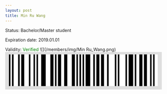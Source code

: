 ```yaml
---
layout: post
title: Min Ru Wang
---
```


Status: Bachelor/Master student

Expiration date: 2019.01.01

Validity: <font color="green"> Verified</font> 
![](/members/img/Min Ru_Wang.png)
![](/members/img/bar.png)
